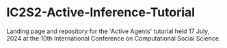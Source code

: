 # IC2S2-Active-Inference-Tutorial
Landing page and repository for the 'Active Agents' tutorial held 17 July, 2024 at the 10th International Conference on Computational Social Science.
